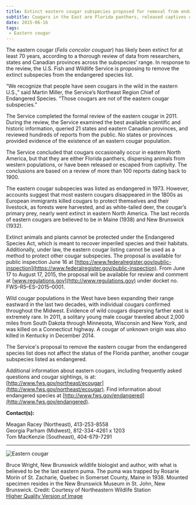 ```yaml
---
title: Extinct eastern cougar subspecies proposed for removal from endangered species list
subtitle: Cougars in the East are Florida panthers, released captives or dispersing from the West
date: 2015-06-16
tags:
 - Eastern cougar
---
```


The eastern cougar (_Felis concolor couguar_) has likely been extinct for at least 70 years, according to a thorough review of data from researchers, states and Canadian provinces across the subspecies’ range. In response to the review, the U.S. Fish and Wildlife Service is proposing to remove the extinct subspecies from the endangered species list.

“We recognize that people have seen cougars in the wild in the eastern U.S.,” said Martin Miller, the Service’s Northeast Region Chief of Endangered Species. “Those cougars are not of the eastern cougar subspecies.”

The Service completed the formal review of the eastern cougar in 2011. During the review, the Service examined the best available scientific and historic information, queried 21 states and eastern Canadian provinces, and reviewed hundreds of reports from the public. No states or provinces provided evidence of the existence of an eastern cougar population.

The Service concluded that cougars occasionally occur in eastern North America, but that they are either Florida panthers, dispersing animals from western populations, or have been released or escaped from captivity. The conclusions are based on a review of more than 100 reports dating back to 1900.

The eastern cougar subspecies was listed as endangered in 1973. However, accounts suggest that most eastern cougars disappeared in the 1800s as European immigrants killed cougars to protect themselves and their livestock, as forests were harvested, and as white-tailed deer, the cougar’s primary prey, nearly went extinct in eastern North America. The last records of eastern cougars are believed to be in Maine (1938) and New Brunswick (1932).

Extinct animals and plants cannot be protected under the Endangered Species Act, which is meant to recover imperiled species and their habitats. Additionally, under law, the eastern cougar listing cannot be used as a method to protect other cougar subspecies. The proposal is available for public inspection June 16 at [https://www.federalregister.gov/public-inspection](https://www.federalregister.gov/public-inspection). From June 17 to August 17, 2015, the proposal will be available for review and comment at [www.regulations.gov](http://www.regulations.gov) under docket no. FWS–R5–ES–2015–0001.

Wild cougar populations in the West have been expanding their range eastward in the last two decades, with individual cougars confirmed throughout the Midwest. Evidence of wild cougars dispersing farther east is extremely rare. In 2011, a solitary young male cougar traveled about 2,000 miles from South Dakota through Minnesota, Wisconsin and New York, and was killed on a Connecticut highway. A cougar of unknown origin was also killed in Kentucky in December 2014.

The Service's proposal to remove the eastern cougar from the endangered species list does not affect the status of the Florida panther, another cougar subspecies listed as endangered.

Additional information about eastern cougars, including frequently asked questions and cougar sightings, is at: [http://www.fws.gov/northeast/ecougar](http://www.fws.gov/northeast/ecougar). Find information about endangered species at [http://www.fws.gov/endangered](http://www.fws.gov/endangered).

**Contact(s):**  

Meagan Racey (Northeast), 413-253-8558  
Georgia Parham (Midwest), 812-334-4261 x 1203  
Tom MacKenzie (Southeast), 404-679-7291

* * *

![Eastern cougar](images/newsUploads/newsThumbs/newsImageThumbFCA80842-063F-1657-BC5E7C57A4928F54.jpg)

Bruce Wright, New Brunswick wildlife biologist and author, with what is believed to be the last eastern puma. The puma was trapped by Rosarie Morin of St. Zacharie, Quebec in Somerset County, Maine in 1938\. Mounted specimen resides in the New Brunswick Museum in St. John, New Brunswick. Credit: Courtesy of Northeastern Wildlife Station  
[Higher Quality Version of Image](http://www.fws.gov/northeast/ecougar/images/cougarmelg.jpg)
